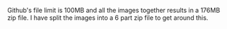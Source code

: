 Github's file limit is 100MB and all the images together results in a 176MB zip file. I have split the images into a 6 part zip file to get around this.
